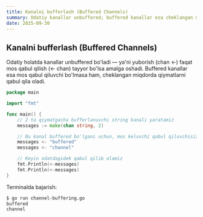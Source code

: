 ```yaml
---
title: Kanalni bufferlash (Buffered Channels)
summary: Odatiy kanallar unbuffered; buffered kanallar esa cheklangan miqdorda qiymatlarni qabul qila oladi.
date: 2025-09-30
---
```


## Kanalni bufferlash (Buffered Channels)

<div class="my-md-content">
Odatiy holatda kanallar unbuffered bo'ladi — ya'ni yuborish (chan <-) faqat mos qabul qilish (<- chan) tayyor bo'lsa amalga oshadi. Buffered kanallar esa mos qabul qiluvchi bo'lmasa ham, cheklangan miqdorda qiymatlarni qabul qila oladi.

```go
package main

import "fmt"

func main() {
    // 2 ta qiymatgacha bufferlanuvchi string kanali yaratamiz
    messages := make(chan string, 2)

    // Bu kanal buffered bo'lgani uchun, mos keluvchi qabul qiluvchisiz ham yubora olamiz
    messages <- "buffered"
    messages <- "channel"

    // Keyin odatdagidek qabul qilib olamiz
    fmt.Println(<-messages)
    fmt.Println(<-messages)
}
```

Terminalda bajarish:
```bash
$ go run channel-buffering.go 
buffered
channel
```
</div>
